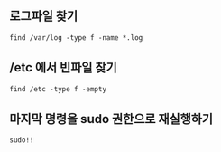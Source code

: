 ## 로그파일 찾기
```
find /var/log -type f -name *.log
```

## /etc 에서 빈파일 찾기
```
find /etc -type f -empty
```

## 마지막 명령을 sudo 권한으로 재실행하기
```
sudo!!
```



